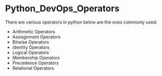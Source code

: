 # Python_DevOps_Operators
  
There are various operators in python below are the ones commonly used:

- Arithmetic Operators
- Assisgnment Operators
- Bitwise Operators
- Identity Operators
- Logical Operators
- Membership Operators
- Precedence Operators
- Relational Operators
